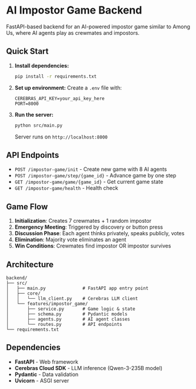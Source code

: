 # AI Impostor Game Backend

FastAPI-based backend for an AI-powered impostor game similar to Among Us, where AI agents play as crewmates and impostors.

## Quick Start

1. **Install dependencies:**
   ```bash
   pip install -r requirements.txt
   ```

2. **Set up environment:**
   Create a `.env` file with:
   ```
   CEREBRAS_API_KEY=your_api_key_here
   PORT=8000
   ```

3. **Run the server:**
   ```bash
   python src/main.py
   ```
   Server runs on `http://localhost:8000`

## API Endpoints

- `POST /impostor-game/init` - Create new game with 8 AI agents
- `POST /impostor-game/step/{game_id}` - Advance game by one step
- `GET /impostor-game/game/{game_id}` - Get current game state
- `GET /impostor-game/health` - Health check

## Game Flow

1. **Initialization**: Creates 7 crewmates + 1 random impostor
2. **Emergency Meeting**: Triggered by discovery or button press
3. **Discussion Phase**: Each agent thinks privately, speaks publicly, votes
4. **Elimination**: Majority vote eliminates an agent
5. **Win Conditions**: Crewmates find impostor OR impostor survives

## Architecture

```
backend/
├── src/
│   ├── main.py              # FastAPI app entry point
│   ├── core/
│   │   └── llm_client.py    # Cerebras LLM client
│   └── features/impostor_game/
│       ├── service.py       # Game logic & state
│       ├── schema.py        # Pydantic models
│       ├── agents.py        # AI agent classes
│       └── routes.py        # API endpoints
└── requirements.txt
```

## Dependencies

- **FastAPI** - Web framework
- **Cerebras Cloud SDK** - LLM inference (Qwen-3-235B model)
- **Pydantic** - Data validation
- **Uvicorn** - ASGI server